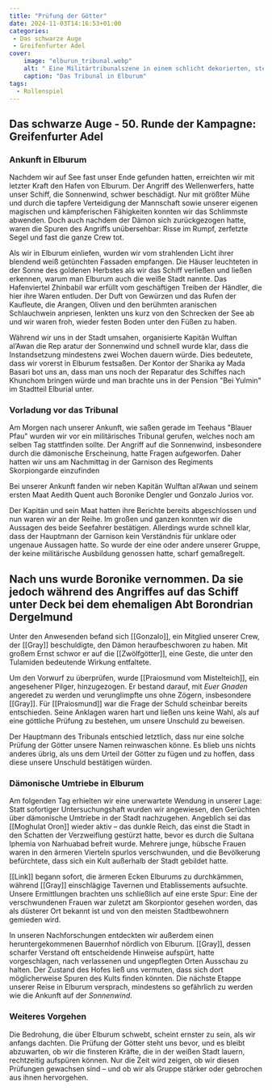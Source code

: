 ```yaml
---
title: "Prüfung der Götter"
date: 2024-11-03T14:16:53+01:00
categories:
 - Das schwarze Auge
 - Greifenfurter Adel
cover:
    image: "elburun_tribunal.webp"
    alt: " Eine Militärtribunalszene in einem schlicht dekorierten, steinernen Raum.Soldaten in farbenfrohen Gewändern und kunstvoll verzierten Rüstungen sitzen in einer Reihe und ihren Hauptmann, der alleine vor ihnen steht und einen Prozess führt."
    caption: "Das Tribunal in Elburum"
tags:
  - Rollenspiel
---
```


## Das schwarze Auge - 50. Runde der Kampagne: Greifenfurter Adel

### Ankunft in Elburum

Nachdem wir auf See fast unser Ende gefunden hatten, erreichten wir mit letzter Kraft den Hafen von Elburum. Der Angriff des Wellenwerfers, hatte unser Schiff, die Sonnenwind, schwer beschädigt. Nur mit größter Mühe und durch die tapfere Verteidigung der Mannschaft sowie unserer eigenen magischen und kämpferischen Fähigkeiten konnten wir das Schlimmste abwenden. Doch auch nachdem der Dämon sich zurückgezogen hatte, waren die Spuren des Angriffs unübersehbar: Risse im Rumpf, zerfetzte Segel und fast die ganze Crew tot.

Als wir in Elburum einliefen, wurden wir vom strahlenden Licht ihrer blendend weiß getünchten Fassaden empfangen. Die Häuser leuchteten in der Sonne des goldenen Herbstes als wir das Schiff verließen und ließen erkennen, warum man Elburum auch die weiße Stadt nannte. Das Hafenviertel Zhinbabil war erfüllt vom geschäftigen Treiben der Händler, die hier ihre Waren entluden. Der Duft von Gewürzen und das Rufen der Kaufleute, die Arangen, Oliven und den berühmten aranischen Schlauchwein anpriesen, lenkten uns kurz von den Schrecken der See ab und wir waren froh, wieder festen Boden unter den Füßen zu haben.

Während wir uns in der Stadt umsahen, organisierte Kapitän Wulftan al’Awan die Rep aratur der Sonnenwind und schnell wurde klar, dass die Instandsetzung mindestens zwei Wochen dauern würde. Dies bedeutete, dass wir vorerst in Elburum festsaßen. Der Kontor der Sharika ay Mada Basari bot uns an, dass man uns noch der Reparatur des Schiffes nach Khunchom bringen würde und man brachte uns in der Pension "Bei Yulmin" im Stadtteil Elburial unter.

### Vorladung vor das Tribunal

Am Morgen nach unserer Ankunft, wie saßen gerade im Teehaus "Blauer Pfau" wurden wir vor ein militärisches Tribunal gerufen, welches noch am selben Tag stattfinden sollte. Der Angriff auf die Sonnenwind, insbesondere durch die dämonische Erscheinung, hatte Fragen aufgeworfen. Daher hatten wir uns am Nachmittag in der Garnison des Regiments Skorpiongarde einzufinden

Bei unserer Ankunft fanden wir neben Kapitän Wulftan al’Awan und seinem ersten Maat Aedith Quent auch Boronike Dengler und Gonzalo Jurios vor.

Der Kapitän und sein Maat hatten ihre Berichte bereits abgeschlossen und nun waren wir an der Reihe. Im großen und ganzen konnten wir die Aussagen des beide Seefahrer bestätigen. Allerdings wurde schnell klar, dass der Hauptmann der Garnison kein Verständnis für unklare oder ungenaue Aussagen hatte. So wurde der eine oder andere unserer Gruppe, der keine militärische Ausbildung genossen hatte, scharf gemaßregelt.

Nach uns wurde Boronike vernommen. Da sie jedoch während des Angriffes auf das Schiff unter Deck bei dem ehemaligen Abt Borondrian Dergelmund 
---

Unter den Anwesenden befand sich [[Gonzalo]], ein Mitglied unserer Crew, der [[Gray]] beschuldigte, den Dämon heraufbeschworen zu haben. Mit großem Ernst schwor er auf die [[Zwölfgötter]], eine Geste, die unter den Tulamiden bedeutende Wirkung entfaltete.

Um den Vorwurf zu überprüfen, wurde [[Praiosmund vom Mistelteich]], ein angesehener Pilger, hinzugezogen. Er bestand darauf, mit *Euer Gnaden* angeredet zu werden und verunglimpfte uns ohne Zögern, insbesondere [[Gray]]. Für [[Praiosmund]] war die Frage der Schuld scheinbar bereits entschieden. Seine Anklagen waren hart und ließen uns keine Wahl, als auf eine göttliche Prüfung zu bestehen, um unsere Unschuld zu beweisen.

Der Hauptmann des Tribunals entschied letztlich, dass nur eine solche Prüfung der Götter unsere Namen reinwaschen könne. Es blieb uns nichts anderes übrig, als uns dem Urteil der Götter zu fügen und zu hoffen, dass diese unsere Unschuld bestätigen würden.

### Dämonische Umtriebe in Elburum

Am folgenden Tag erhielten wir eine unerwartete Wendung in unserer Lage: Statt sofortiger Untersuchungshaft wurden wir angewiesen, den Gerüchten über dämonische Umtriebe in der Stadt nachzugehen. Angeblich sei das [[Moghulat Oron]] wieder aktiv – das dunkle Reich, das einst die Stadt in den Schatten der Verzweiflung gestürzt hatte, bevor es durch die Sultana Iphemia von Narhuabad befreit wurde. Mehrere junge, hübsche Frauen waren in den ärmeren Vierteln spurlos verschwunden, und die Bevölkerung befürchtete, dass sich ein Kult außerhalb der Stadt gebildet hatte.

[[Link]] begann sofort, die ärmeren Ecken Elburums zu durchkämmen, während [[Gray]] einschlägige Tavernen und Etablissements aufsuchte. Unsere Ermittlungen brachten uns schließlich auf eine erste Spur: Eine der verschwundenen Frauen war zuletzt am Skorpiontor gesehen worden, das als düsterer Ort bekannt ist und von den meisten Stadtbewohnern gemieden wird.

In unseren Nachforschungen entdeckten wir außerdem einen heruntergekommenen Bauernhof nördlich von Elburum. [[Gray]], dessen scharfer Verstand oft entscheidende Hinweise aufspürt, hatte vorgeschlagen, nach verlassenen und ungepflegten Orten Ausschau zu halten. Der Zustand des Hofes ließ uns vermuten, dass sich dort möglicherweise Spuren des Kults finden könnten. Die nächste Etappe unserer Reise in Elburum versprach, mindestens so gefährlich zu werden wie die Ankunft auf der *Sonnenwind*.

### Weiteres Vorgehen

Die Bedrohung, die über Elburum schwebt, scheint ernster zu sein, als wir anfangs dachten. Die Prüfung der Götter steht uns bevor, und es bleibt abzuwarten, ob wir die finsteren Kräfte, die in der weißen Stadt lauern, rechtzeitig aufspüren können. Nur die Zeit wird zeigen, ob wir diesen Prüfungen gewachsen sind – und ob wir als Gruppe stärker oder gebrochen aus ihnen hervorgehen.

